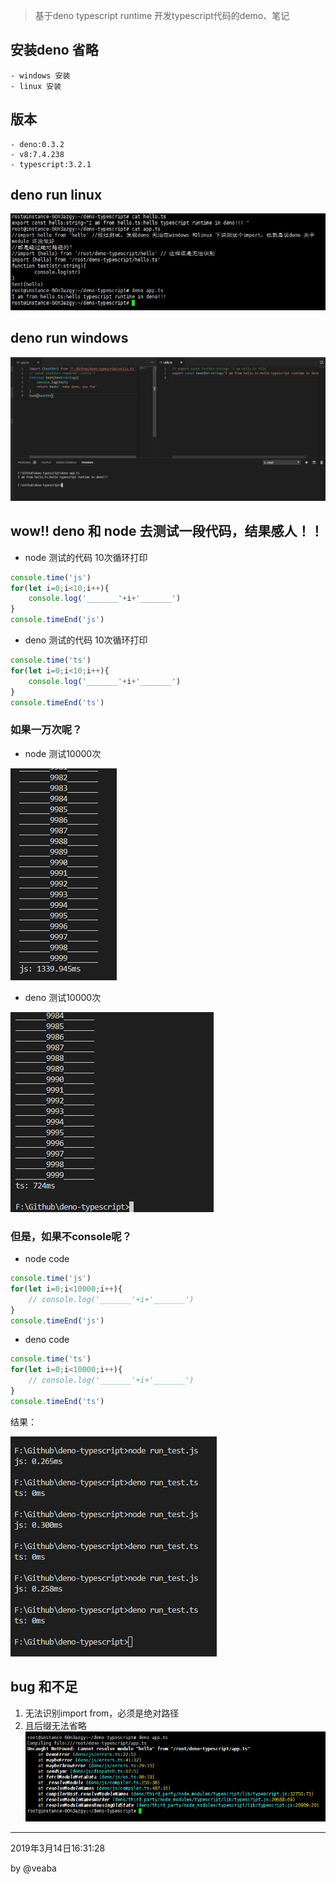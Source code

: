 > 基于deno typescript runtime 开发typescript代码的demo、笔记

## 安装deno 省略
    - windows 安装
    - linux 安装
## 版本
    - deno:0.3.2
    - v8:7.4.238
    - typescript:3.2.1
## deno run linux
![linux jpg](/images/deno_run_linux.jpg)
## deno run windows
![windwos jpg](/images/deno_run_windows.jpg)

## wow!! deno 和 node 去测试一段代码，结果感人！！
- node 测试的代码 10次循环打印
```js
console.time('js')
for(let i=0;i<10;i++){
    console.log('_______'+i+'_______')
}
console.timeEnd('js')
```
- deno 测试的代码 10次循环打印
```typescript
console.time('ts')
for(let i=0;i<10;i++){
    console.log('_______'+i+'_______')
}
console.timeEnd('ts')
```

### 如果一万次呢？

- node 测试10000次

![node test 10000 times](/images/node_test_10000_times.png)

- deno 测试10000次

![deno test 10000 times](/images/deno_test_10000_times.png)

### 但是，如果不console呢？

- node code
```js
console.time('js')
for(let i=0;i<10000;i++){
    // console.log('_______'+i+'_______')
}
console.timeEnd('js')
```
- deno code

```typescript
console.time('ts')
for(let i=0;i<10000;i++){
    // console.log('_______'+i+'_______')
}
console.timeEnd('ts')
```

结果：

![no_console_print.png](/images/no_console_print.png)


## bug 和不足
1. 无法识别import from，必须是绝对路径
2. 且后缀无法省略
![module_err.png](/images/module_err.png)

__________________________

2019年3月14日16:31:28

by @veaba